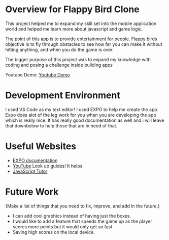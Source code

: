 # Overview for Flappy Bird Clone
This project helped me to expand my skill set into the mobile application world and helped me learn more about javascript and game logic.

The point of this app is to provide entertainment for people. Flappy birds objective is to fly through obstacles to see how far you can make it without hitting anything, and when you do the game is over.

The bigger purpose of this project was to expand my knowledge with coding and posing a challenge inside building apps

Youtube Demo: [Youtube Demo](https://youtu.be/eJ9DmWVx3kg)

# Development Environment
I used VS Code as my text editor! 
I used EXPO to help me create the app. Expo does alot of the leg work for you when you are developing the app which is really nice. It has really good documentation as well and i will leave that downbelow to help those that are in need of that. 

# Useful Websites
* [EXPO documentation](https://docs.expo.dev/)
* [YouTube](https://www.youtube.com/) Look up guides! It helps 
* [JavaScript Tutor](https://www.w3schools.com/js/DEFAULT.asp)

# Future Work

{Make a list of things that you need to fix, improve, and add in the future.}
* I can add cool graphics instead of having just the boxes. 
* I would like to add a feature that speeds the game up as the player scores more points but it would only get so fast.
* Saving high scores on the local device. 
